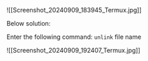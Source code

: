 ![[Screenshot_20240909_183945_Termux.jpg]]

Below solution:

Enter the following command:
`unlink` file name

![[Screenshot_20240909_192407_Termux.jpg]]
